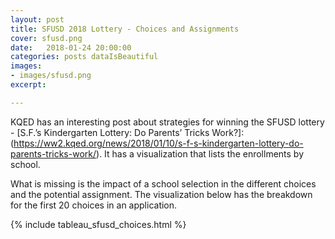 ```yaml
---
layout: post
title: SFUSD 2018 Lottery - Choices and Assignments
cover: sfusd.png
date:   2018-01-24 20:00:00
categories: posts dataIsBeautiful
images:
- images/sfusd.png
excerpt:

---
```


KQED has an interesting post about strategies for winning the SFUSD lottery - [S.F.’s Kindergarten Lottery: Do Parents’ Tricks Work?]: (https://ww2.kqed.org/news/2018/01/10/s-f-s-kindergarten-lottery-do-parents-tricks-work/). It has a visualization that lists the enrollments by school.

What is missing is the impact of a school selection in the different choices and the potential assignment. The visualization below has the breakdown for the first 20 choices in an application.

{% include tableau_sfusd_choices.html %}
